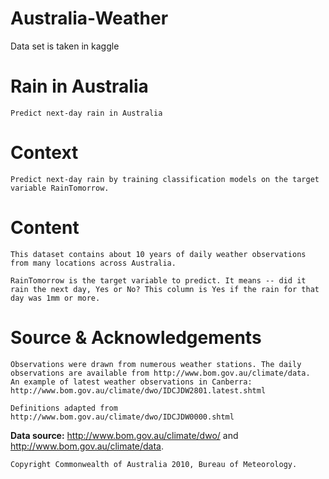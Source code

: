 # Australia-Weather
Data set is taken in kaggle 

# Rain in Australia
    
    Predict next-day rain in Australia 

# Context

    Predict next-day rain by training classification models on the target variable RainTomorrow.

# Content

    This dataset contains about 10 years of daily weather observations from many locations across Australia.

    RainTomorrow is the target variable to predict. It means -- did it rain the next day, Yes or No? This column is Yes if the rain for that day was 1mm or more.

# Source & Acknowledgements

    Observations were drawn from numerous weather stations. The daily observations are available from http://www.bom.gov.au/climate/data.
    An example of latest weather observations in Canberra: http://www.bom.gov.au/climate/dwo/IDCJDW2801.latest.shtml

    Definitions adapted from http://www.bom.gov.au/climate/dwo/IDCJDW0000.shtml
**Data source:** http://www.bom.gov.au/climate/dwo/ and http://www.bom.gov.au/climate/data.

    Copyright Commonwealth of Australia 2010, Bureau of Meteorology.

